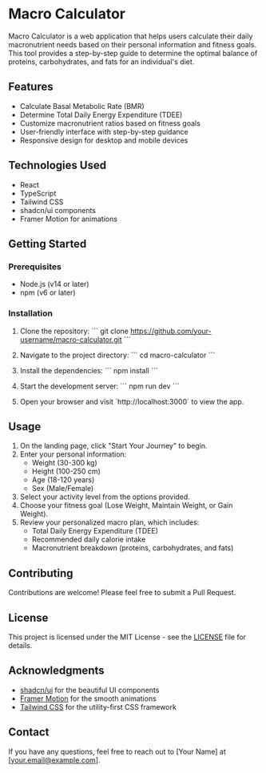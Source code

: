 # Macro Calculator

Macro Calculator is a web application that helps users calculate their daily macronutrient needs based on their personal information and fitness goals. This tool provides a step-by-step guide to determine the optimal balance of proteins, carbohydrates, and fats for an individual's diet.

## Features

- Calculate Basal Metabolic Rate (BMR)
- Determine Total Daily Energy Expenditure (TDEE)
- Customize macronutrient ratios based on fitness goals
- User-friendly interface with step-by-step guidance
- Responsive design for desktop and mobile devices

## Technologies Used

- React
- TypeScript
- Tailwind CSS
- shadcn/ui components
- Framer Motion for animations

## Getting Started

### Prerequisites

- Node.js (v14 or later)
- npm (v6 or later)

### Installation

1. Clone the repository:
   \`\`\`
   git clone https://github.com/your-username/macro-calculator.git
   \`\`\`

2. Navigate to the project directory:
   \`\`\`
   cd macro-calculator
   \`\`\`

3. Install the dependencies:
   \`\`\`
   npm install
   \`\`\`

4. Start the development server:
   \`\`\`
   npm run dev
   \`\`\`

5. Open your browser and visit \`http://localhost:3000\` to view the app.

## Usage

1. On the landing page, click "Start Your Journey" to begin.
2. Enter your personal information:
   - Weight (30-300 kg)
   - Height (100-250 cm)
   - Age (18-120 years)
   - Sex (Male/Female)
3. Select your activity level from the options provided.
4. Choose your fitness goal (Lose Weight, Maintain Weight, or Gain Weight).
5. Review your personalized macro plan, which includes:
   - Total Daily Energy Expenditure (TDEE)
   - Recommended daily calorie intake
   - Macronutrient breakdown (proteins, carbohydrates, and fats)

## Contributing

Contributions are welcome! Please feel free to submit a Pull Request.

## License

This project is licensed under the MIT License - see the [LICENSE](LICENSE) file for details.

## Acknowledgments

- [shadcn/ui](https://ui.shadcn.com/) for the beautiful UI components
- [Framer Motion](https://www.framer.com/motion/) for the smooth animations
- [Tailwind CSS](https://tailwindcss.com/) for the utility-first CSS framework

## Contact

If you have any questions, feel free to reach out to [Your Name] at [your.email@example.com].
